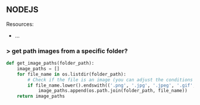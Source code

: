 ## NODEJS

Resources:
-  ...


### > get path images from a specific folder?

```python
def get_image_paths(folder_path):
    image_paths = []
    for file_name in os.listdir(folder_path):
        # Check if the file is an image (you can adjust the conditions as needed)
        if file_name.lower().endswith(('.png', '.jpg', '.jpeg', '.gif', '.bmp')):
            image_paths.append(os.path.join(folder_path, file_name))
    return image_paths
```